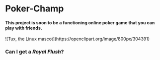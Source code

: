# <h1>Poker-Champ</h1>
<h4>This project is soon to be a functioning online poker game that you can play with friends.</h4>
  ![Tux, the Linux mascot](https://openclipart.org/image/800px/304391)
<h3>Can I get a <em>Royal Flush</em>?</h3>
